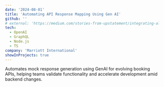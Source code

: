 ```yaml
---
date: '2024-08-01'
title: 'Automating API Response Mapping Using Gen AI'
github: ''
# external: 'https://medium.com/stories-from-upstatement/integrating-algolia-search-with-wordpress-multisite-e2dea3ed449c'
tech:
  - OpenAI
  - GraphQL
  - Node.js
  - TS
company: 'Marriott International'
showInProjects: true
---
```


Automates mock response generation using GenAI for evolving booking APIs, helping teams validate functionality and accelerate development amid backend changes.
